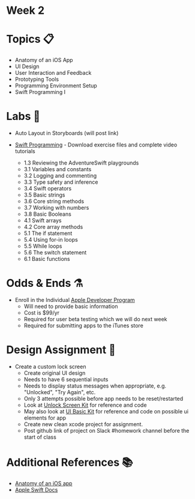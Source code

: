 # Week 2

# Topics 📋
* Anatomy of an iOS App
* UI Design
* User Interaction and Feedback
* Prototyping Tools
* Programming Environment Setup
* Swift Programming I


# Labs 🔬
* Auto Layout in Storyboards (will post link)

* [Swift Programming](https://www.lynda.com/Swift-tutorials/Swift-4-Essential-Training/636121-2.html) - Download exercise files and complete video tutorials
  * 1.3 Reviewing the AdventureSwift playgrounds
  * 3.1 Variables and constants
  * 3.2 Logging and commenting
  * 3.3 Type safety and inference
  * 3.4 Swift operators
  * 3.5 Basic strings
  * 3.6 Core string methods
  * 3.7 Working with numbers
  * 3.8 Basic Booleans
  * 4.1 Swift arrays
  * 4.2 Core array methods
  * 5.1 The if statement
  * 5.4 Using for-in loops
  * 5.5 While loops
  * 5.6 The switch statement
  * 6.1 Basic functions  



# Odds & Ends ⚗️
* Enroll in the Individual [Apple Developer Program](https://developer.apple.com/programs/enroll/)  
  * Will need to provide basic information
  * Cost is $99/yr
  * Required for user beta testing which we will do next week
  * Required for submitting apps to the iTunes store 
  

# Design Assignment 📐
* Create a custom lock screen
  * Create original UI design
  * Needs to have 6 sequential inputs
  * Needs to display status messages when appropriate, e.g. "Unlocked", "Try Again", etc.
  * Only 3 attempts possible before app needs to be reset/restarted
  * Look at [Unlock Screen Kit](https://github.com/mobilelabclass/mobile-lab-unlock-screen-kit) for reference and code
  * May also look at [UI Basic Kit](https://github.com/mobilelabclass/mobile-lab-ui-basic-kit) for reference and code on possible ui elements for app
  * Create new clean xcode project for assignment.
  * Post github link of project on Slack #homework channel before the start of class


# Additional References 📚
* [Anatomy of an iOS app](labs/anatomy.md)
* [Apple Swift Docs](https://developer.apple.com/library/content/documentation/Swift/Conceptual/Swift_Programming_Language/GuidedTour.html#//apple_ref/doc/uid/TP40014097-CH2-ID1)
